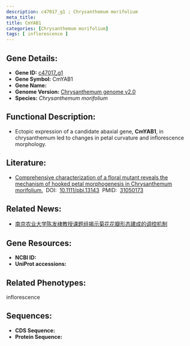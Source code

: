 ```yaml
---
description: c47017_g1 ; Chrysanthemum morifolium
meta_title:
title: CmYAB1
categories: [Chrysanthemum morifolium]
tags: [ inflorescence ]
---
```


## Gene Details:
- **Gene ID:**	[c47017_g1]()
- **Gene Symbol:** CmYAB1
- **Gene Name:** 
- **Genome Version:** [Chrysanthemum genome v2.0]()
- **Species:** *Chrysanthemum morifolium*

## Functional Description:
   - Ectopic expression of a candidate abaxial gene, **CmYAB1**, in chrysanthemum led to changes in petal curvature and inflorescence morphology.

## Literature:
   - [Comprehensive characterization of a floral mutant reveals the mechanism of hooked petal morphogenesis in Chrysanthemum morifolium.]( https://onlinelibrary.wiley.com/doi/10.1111/pbi.13143)&nbsp;&nbsp;DOI:&nbsp;&nbsp;[10.1111/pbi.13143](https://onlinelibrary.wiley.com/doi/10.1111/pbi.13143)&nbsp;&nbsp;PMID:&nbsp;&nbsp;[31050173](https://pubmed.ncbi.nlm.nih.gov/31050173/)

## Related News:
   - [南京农业大学陈发棣教授课题组揭示菊花花瓣形态建成的调控机制](https://mp.weixin.qq.com/s?__biz=Mzg3MDEwNDEyMg==&mid=2247487551&idx=2&sn=bc63bafa5f0b322ba1d0f4e2580e83f9&chksm=ce93bd6af9e4347ce5793c6d95308b937ffc14b3fa12d5a8a16ca587c65e1acca83e0ace3bc9&scene=27#wechat_redirect)

## Gene Resources:
- **NCBI ID:** [](https://www.ncbi.nlm.nih.gov/gene/?term=)
- **UniProt accessions:** [](https://www.uniprot.org/uniprotkb//entry)

## Related Phenotypes:
inflorescence

## Sequences:
- **CDS Sequence:**
- **Protein Sequence:**
